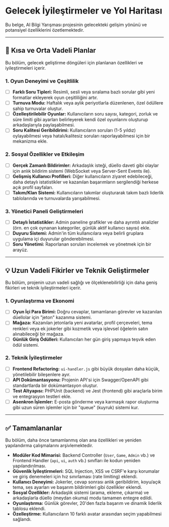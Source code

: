# Gelecek İyileştirmeler ve Yol Haritası

Bu belge, AI Bilgi Yarışması projesinin gelecekteki gelişim yönünü ve potansiyel özelliklerini özetlemektedir.

---

## 🚀 Kısa ve Orta Vadeli Planlar

Bu bölüm, gelecek geliştirme döngüleri için planlanan özellikleri ve iyileştirmeleri içerir.

### 1. Oyun Deneyimi ve Çeşitlilik

- [ ] **Farklı Soru Tipleri:** Resimli, sesli veya sıralama bazlı sorular gibi yeni formatlar ekleyerek oyun çeşitliliğini artır.
- [ ] **Turnuva Modu:** Haftalık veya aylık periyotlarla düzenlenen, özel ödüllere sahip turnuvalar oluştur.
- [ ] **Özelleştirilebilir Oyunlar:** Kullanıcıların soru sayısı, kategori, zorluk ve süre limiti gibi ayarları belirleyerek kendi özel oyunlarını oluşturup arkadaşlarıyla paylaşabilmesi.
- [ ] **Soru Kalitesi Geribildirimi:** Kullanıcıların soruları (1-5 yıldız) oylayabilmesi veya hatalı/kalitesiz soruları raporlayabilmesi için bir mekanizma ekle.

### 2. Sosyal Özellikler ve Etkileşim

- [ ] **Gerçek Zamanlı Bildirimler:** Arkadaşlık isteği, düello daveti gibi olaylar için anlık bildirim sistemi (WebSocket veya Server-Sent Events ile).
- [ ] **Gelişmiş Kullanıcı Profilleri:** Diğer kullanıcıların ziyaret edebileceği, daha detaylı istatistikler ve kazanılan başarımların sergilendiği herkese açık profil sayfaları.
- [ ] **Takım/Klan Sistemi:** Kullanıcıların takımlar oluşturarak takım bazlı liderlik tablolarında ve turnuvalarda yarışabilmesi.

### 3. Yönetici Paneli Geliştirmeleri

- [ ] **Detaylı İstatistikler:** Admin paneline grafikler ve daha ayrıntılı analizler (örn. en çok oynanan kategoriler, günlük aktif kullanıcı sayısı) ekle.
- [ ] **Duyuru Sistemi:** Admin'in tüm kullanıcılara veya belirli gruplara uygulama içi duyurular gönderebilmesi.
- [ ] **Soru Yönetimi:** Raporlanan soruları incelemek ve yönetmek için bir arayüz.

---

## 💡 Uzun Vadeli Fikirler ve Teknik Geliştirmeler

Bu bölüm, projenin uzun vadeli sağlığı ve ölçeklenebilirliği için daha geniş fikirleri ve teknik iyileştirmeleri içerir.

### 1. Oyunlaştırma ve Ekonomi

- [ ] **Oyun İçi Para Birimi:** Doğru cevaplar, tamamlanan görevler ve kazanılan düellolar için "jeton" kazanma sistemi.
- [ ] **Mağaza:** Kazanılan jetonlarla yeni avatarlar, profil çerçeveleri, tema renkleri veya ek jokerler gibi kozmetik veya işlevsel öğelerin satın alınabileceği bir mağaza.
- [ ] **Günlük Giriş Ödülleri:** Kullanıcıları her gün giriş yapmaya teşvik eden ödül sistemi.

### 2. Teknik İyileştirmeler

- [ ] **Frontend Refactoring:** `ui-handler.js` gibi büyük dosyaları daha küçük, yönetilebilir bileşenlere ayır.
- [ ] **API Dokümantasyonu:** Projenin API'si için Swagger/OpenAPI gibi standartlarda bir dokümantasyon oluştur.
- [ ] **Test Altyapısı:** PHPUnit (backend) ve Jest (frontend) gibi araçlarla birim ve entegrasyon testleri ekle.
- [ ] **Asenkron İşlemler:** E-posta gönderme veya karmaşık rapor oluşturma gibi uzun süren işlemler için bir "queue" (kuyruk) sistemi kur.

---

## ✅ Tamamlananlar

Bu bölüm, daha önce tamamlanmış olan ana özellikleri ve yeniden yapılandırma çalışmalarını arşivlemektedir.

- **Modüler Kod Mimarisi:** Backend Controller (`User`, `Game`, `Admin` vb.) ve Frontend Handler (`api`, `ui`, `auth` vb.) sınıfları ile kodun yeniden yapılandırılması.
- **Güvenlik İyileştirmeleri:** SQL Injection, XSS ve CSRF'e karşı korumalar ve giriş denemeleri için hız sınırlaması (rate limiting) eklendi.
- **Kullanıcı Deneyimi:** Jokerler, cevap sonrası anlık geribildirim, koyu/açık tema, ses ayarları ve başarım bildirimleri gibi özellikler eklendi.
- **Sosyal Özellikler:** Arkadaşlık sistemi (arama, ekleme, çıkarma) ve arkadaşlarla düello (meydan okuma) modu tamamen entegre edildi.
- **Oyunlaştırma:** Günlük görevler, 20'den fazla başarım ve dinamik liderlik tablosu eklendi.
- **Özelleştirme:** Kullanıcıların 10 farklı avatar arasından seçim yapabilmesi sağlandı.
